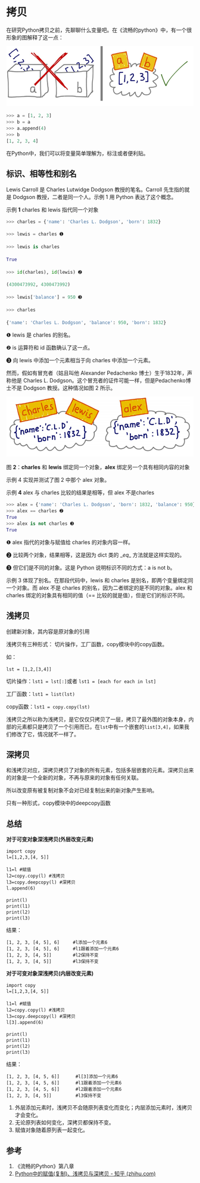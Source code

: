 # 拷贝

在研究Python拷贝之前，先聊聊什么变量吧。在《流畅的python》中，有一个很形象的图解释了这一点：

![变量](images/variable.png)

```python
>>> a = [1, 2, 3] 
>>> b = a 
>>> a.append(4) 
>>> b 
[1, 2, 3, 4]
```

在Python中，我们可以将变量简单理解为，标注或者便利贴。

## 标识、相等性和别名

Lewis Carroll 是 Charles Lutwidge Dodgson 教授的笔名。Carroll 先生指的就是 Dodgson 教授，二者是同一个人。示例 1 用 Python 表达了这个概念。

示例 **1** charles 和 lewis 指代同一个对象 

```python
>>> charles = {'name': 'Charles L. Dodgson', 'born': 1832} 

>>> lewis = charles ➊ 

>>> lewis is charles 

True 

>>> id(charles), id(lewis) ➋ 

(4300473992, 4300473992) 

>>> lewis['balance'] = 950 ➌ 

>>> charles 

{'name': 'Charles L. Dodgson', 'balance': 950, 'born': 1832} 
```

❶ lewis 是 charles 的别名。 

❷ is 运算符和 id 函数确认了这一点。 

❸ 向 lewis 中添加一个元素相当于向 charles 中添加一个元素。 

然而，假如有冒充者（姑且叫他 Alexander Pedachenko 博士）生于1832年，声称他是 Charles L. Dodgson。这个冒充者的证件可能一样，但是Pedachenko博士不是 Dodgson 教授。这种情况如图 2 所示。

![8-2](images/equal.png)

图 **2**：**charles** 和 **lewis** 绑定同一个对象，**alex** 绑定另一个具有相同内容的对象 

示例 4 实现并测试了图 2 中那个 alex 对象。 

示例 **4** alex 与 charles 比较的结果是相等，但 alex 不是charles 

```python
>>> alex = {'name': 'Charles L. Dodgson', 'born': 1832, 'balance': 950} ➊ 
>>> alex == charles ➋ 
True 
>>> alex is not charles ➌ 
True 
```

❶ alex 指代的对象与赋值给 charles 的对象内容一样。 

❷ 比较两个对象，结果相等，这是因为 dict 类的 \__eq__ 方法就是这样实现的。 

❸ 但它们是不同的对象。这是 Python 说明标识不同的方式：a is not b。

示例 3 体现了别名。在那段代码中，lewis 和 charles 是别名，即两个变量绑定同一个对象。而 alex 不是 charles 的别名，因为二者绑定的是不同的对象。alex 和charles 绑定的对象具有相同的值（== 比较的就是值），但是它们的标识不同。

## 浅拷贝

创建新对象，其内容是原对象的引用

浅拷贝有三种形式： 切片操作，工厂函数，copy模块中的copy函数。

如： 

`lst = [1,2,[3,4]]`

切片操作：`lst1 = lst[:]`或者 `lst1 = [each for each in lst]`

工厂函数：`lst1 = list(lst)`

copy函数：`lst1 = copy.copy(lst)`

浅拷贝之所以称为浅拷贝，是它仅仅只拷贝了一层，拷贝了最外围的对象本身，内部的元素都只是拷贝了一个引用而已，在`lst`中有一个嵌套的`list[3,4]`，如果我们修改了它，情况就不一样了。

## 深拷贝

和浅拷贝对应，深拷贝拷贝了对象的所有元素，包括多层嵌套的元素。深拷贝出来的对象是一个全新的对象，不再与原来的对象有任何关联。

所以改变原有被复制对象不会对已经复制出来的新对象产生影响。

只有一种形式，copy模块中的deepcopy函数

## 总结

**对于可变对象深浅拷贝(外层改变元素)**

```text
import copy
l=[1,2,3,[4, 5]]

l1=l #赋值
l2=copy.copy(l) #浅拷贝
l3=copy.deepcopy(l) #深拷贝
l.append(6)

print(l)  
print(l1)
print(l2)
print(l3)
```

结果：

```text
[1, 2, 3, [4, 5], 6]     #l添加一个元素6
[1, 2, 3, [4, 5], 6]     #l1跟着添加一个元素6
[1, 2, 3, [4, 5]]        #l2保持不变
[1, 2, 3, [4, 5]]        #l3保持不变
```

  **对于可变对象深浅拷贝(内层改变元素)**

```text
import copy
l=[1,2,3,[4, 5]]

l1=l #赋值
l2=copy.copy(l) #浅拷贝
l3=copy.deepcopy(l) #深拷贝
l[3].append(6) 

print(l) 
print(l1)
print(l2)
print(l3)
```

结果：

```text
[1, 2, 3, [4, 5, 6]]      #l[3]添加一个元素6
[1, 2, 3, [4, 5, 6]]      #l1跟着添加一个元素6
[1, 2, 3, [4, 5, 6]]      #l2跟着添加一个元素6
[1, 2, 3, [4, 5]]         #l3保持不变
```

1. 外层添加元素时，浅拷贝不会随原列表变化而变化；内层添加元素时，浅拷贝才会变化。
2. 无论原列表如何变化，深拷贝都保持不变。
3. 赋值对象随着原列表一起变化。

## 参考

1. 《流畅的Python》第八章
2.  [Python中的赋值(复制)、浅拷贝与深拷贝 - 知乎 (zhihu.com)](https://zhuanlan.zhihu.com/p/54011712)

